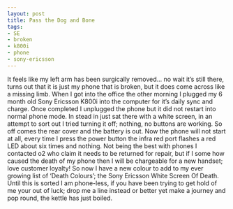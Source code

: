```yaml
---
layout: post
title: Pass the Dog and Bone
tags:
- SE
- broken
- k800i
- phone
- sony-ericsson
---
```

It feels like my left arm has been surgically removed… no wait it’s still there, turns out that it is just my phone that is broken, but it does come across like a missing limb. When I got into the office the other morning I plugged my 6 month old Sony Ericsson K800i into the computer for it’s daily sync and charge. Once completed I unplugged the phone but it did not restart into normal phone mode. In stead in just sat there with a white screen, in an attempt to sort out I tried turning it off; nothing, no buttons are working. So off comes the rear cover and the battery is out. Now the phone will not start at all, every time I press the power button the infra red port flashes a red LED about six times and nothing. Not being the best with phones I contacted o2 who claim it needs to be returned for repair, but if I some how caused the death of my phone then I will be chargeable for a new handset; love customer loyalty! So now I have a new colour to add to my ever growing list of ‘Death Colours’; the Sony Ericsson White Screen Of Death. Until this is sorted I am phone-less, if you have been trying to get hold of me your out of luck; drop me a line instead or better yet make a journey and pop round, the kettle has just boiled.
